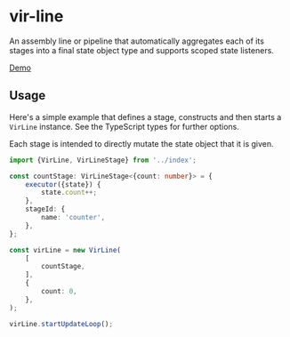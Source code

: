 # vir-line

An assembly line or pipeline that automatically aggregates each of its stages into a final state object type and supports scoped state listeners.

[Demo](http://electrovir.github.io/vir-line)

## Usage

Here's a simple example that defines a stage, constructs and then starts a `VirLine` instance. See the TypeScript types for further options.

Each stage is intended to directly mutate the state object that it is given.

<!-- example-link: src/readme-examples/simple-construction.example.ts -->

```TypeScript
import {VirLine, VirLineStage} from '../index';

const countStage: VirLineStage<{count: number}> = {
    executor({state}) {
        state.count++;
    },
    stageId: {
        name: 'counter',
    },
};

const virLine = new VirLine(
    [
        countStage,
    ],
    {
        count: 0,
    },
);

virLine.startUpdateLoop();
```

